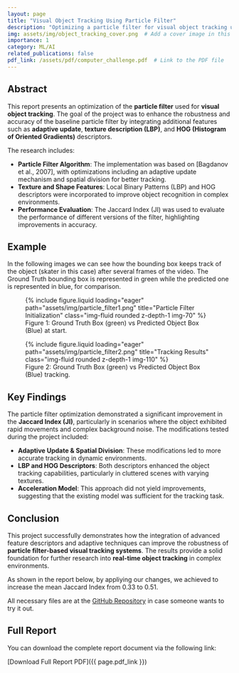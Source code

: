 ```yaml
---
layout: page
title: "Visual Object Tracking Using Particle Filter"
description: "Optimizing a particle filter for visual object tracking using advanced color, texture, and shape descriptors to improve accuracy in complex scenarios."
img: assets/img/object_tracking_cover.png  # Add a cover image in this path
importance: 1
category: ML/AI
related_publications: false
pdf_link: /assets/pdf/computer_challenge.pdf  # Link to the PDF file
---
```


## Abstract

This report presents an optimization of the **particle filter** used for **visual object tracking**. The goal of the project was to enhance the robustness and accuracy of the baseline particle filter by integrating additional features such as **adaptive update**, **texture description (LBP)**, and **HOG (Histogram of Oriented Gradients)** descriptors.

The research includes:

- **Particle Filter Algorithm**: The implementation was based on [Bagdanov et al., 2007], with optimizations including an adaptive update mechanism and spatial division for better tracking.
- **Texture and Shape Features**: Local Binary Patterns (LBP) and HOG descriptors were incorporated to improve object recognition in complex environments.
- **Performance Evaluation**: The Jaccard Index (JI) was used to evaluate the performance of different versions of the filter, highlighting improvements in accuracy.

## Example

In the following images we can see how the bounding box keeps track of the object (skater in this case) after several frames of the video. The Ground Truth bounding box is represented in green while the predicted one is represented in blue, for comparison. 

<div class="row align-items-center">
    <figure class="col-6 text-center mb-3">
        {% include figure.liquid loading="eager" path="assets/img/particle_filter1.png" title="Particle Filter Initialization" class="img-fluid rounded z-depth-1 img-70" %}
        <figcaption>Figure 1: Ground Truth Box (green) vs Predicted Object Box (Blue) at start.</figcaption>
    </figure>
    <figure class="col-6 text-center mb-3">
        {% include figure.liquid loading="eager" path="assets/img/particle_filter2.png" title="Tracking Results" class="img-fluid rounded z-depth-1 img-110" %}
        <figcaption>Figure 2: Ground Truth Box (green) vs Predicted Object Box (Blue) tracking.</figcaption>
    </figure>
</div>

## Key Findings

The particle filter optimization demonstrated a significant improvement in the **Jaccard Index (JI)**, particularly in scenarios where the object exhibited rapid movements and complex background noise. The modifications tested during the project included:

- **Adaptive Update & Spatial Division**: These modifications led to more accurate tracking in dynamic environments.
- **LBP and HOG Descriptors**: Both descriptors enhanced the object tracking capabilities, particularly in cluttered scenes with varying textures.
- **Acceleration Model**: This approach did not yield improvements, suggesting that the existing model was sufficient for the tracking task.

## Conclusion

This project successfully demonstrates how the integration of advanced feature descriptors and adaptive techniques can improve the robustness of **particle filter-based visual tracking systems**. The results provide a solid foundation for further research into **real-time object tracking** in complex environments.

As shown in the report below, by appliying our changes, we achieved to increase the mean Jaccard Index from 0.33 to 0.51.

All necessary files are at the [GitHub Repository](https://github.com/mariogolbano/ObjectTracking_ParticleFilter/tree/main) in case someone wants to try it out. 

## Full Report

You can download the complete report document via the following link:

[Download Full Report PDF]({{ page.pdf_link }})
